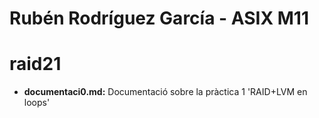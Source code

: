 # Rubén Rodríguez García - ASIX M11
# raid21

* **documentaci0.md:** Documentació sobre la pràctica 1 'RAID+LVM en loops'
